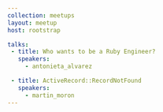 ```yaml
---
collection: meetups
layout: meetup
host: rootstrap

talks:
 - title: Who wants to be a Ruby Engineer?
   speakers:
     - antonieta_alvarez

 - title: ActiveRecord::RecordNotFound
   speakers:
     - martin_moron
---
```

